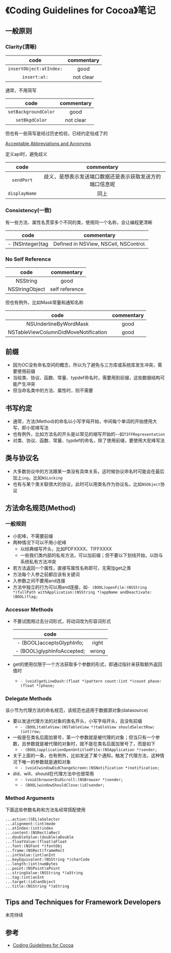 # 《Coding Guidelines for Cocoa》笔记

## 一般原则

### Clarity(清晰)

|code|commentary|
|:-:|:-:|
|`insertObject:atIndex:`|good|
|`insert:at:`|not clear|

通常，不用简写

|code|commentary|
|:-:|:-:|
|`setBackgroundColor`|good|
|`setBkgdColor`|not clear|

但也有一些简写是经过历史检验，已经约定俗成了的

[Acceptable Abbreviations and Acronyms](https://developer.apple.com/library/archive/documentation/Cocoa/Conceptual/CodingGuidelines/Articles/APIAbbreviations.html#//apple_ref/doc/uid/20001285-BCIHCGAE)

定义api时，避免歧义

|code|commentary|
|:-:|:-:|
|`sendPort`|歧义，是想表示发送端口数据还是表示获取发送方的端口信息呢|
|`displayName`|同上|

### Consistency(一致)

有一些方法、属性名贯穿多个不同的类，使用同一个名称，会让编程更清晰

|code|commentary|
|:-:|:-:|
|- (NSInteger)tag|Defined in NSView, NSCell, NSControl.|

### No Self Reference

|code|commentary|
|:-:|:-:|
|NSString|good|
|NSStringObject|self reference|

但也有例外，比如Mask常量和通知名称

|code|commentary|
|:-:|:-:|
| NSUnderlineByWordMask |good|
| NSTableViewColumnDidMoveNotification |good|

## 前缀

- 因为OC没有命名空间的概念，所以为了避免与三方库或系统库发生冲突，需要使用前缀
- 当给类、协议、函数、常量、typdef命名时，需要用到前缀，这些数据结构可能产生冲突
- 但当命名类中的方法、属性时，则不需要

## 书写约定

- 通常，方法(Method)的命名以小写字母开始，中间每个单词的开始使用大写，即小驼峰写法
- 也有例外，比如方法名的开头是以常见的缩写开始的--如`TIFFRepresentation `
- 对类、协议、函数、常量、typdef的命名，除了使用前缀，要使用大驼峰写法

## 类与协议名

- 大多数协议中的方法跟某一类没有具体关系，这时候协议命名时可能会在最后加上`ing`，比如`NSLocking`
- 也有与某个类关联很大的协议，此时可以用类名作为协议名，比如`NSObject`协议

## 方法命名规范(Method)

### 一般规则

- 小驼峰，不需要前缀
- 两种情况下可以不用小驼峰
	- 以经典缩写开头，比如PDFXXXX、TIFFXXXX
	- 一些我们类内部的私有方法，可以加前缀；但不要以下划线开始，以防与系统私有方法冲突
- 若方法返回一个属性，直接写属性名称即可，无需加get之类
- 方法每个入参之前都应该有关键词
- 入参数之间不要用and连接
- 方法中独立的行为可以用and连接，如`- (BOOL)openFile:(NSString *)fullPath withApplication:(NSString *)appName andDeactivate:(BOOL)flag;`

### Accessor Methods

- 不要试图用过去分词形式，将动词改为形容词形式

	|code||
	|:-:|:-:|
	|- (BOOL)acceptsGlyphInfo;|right|
	|- (BOOL)glyphInfoAccepted;|wrong|
- get的使用仅限于一个方法获取多个参数的形式，即通过指针来获取额外返回值时
	- `- (void)getLineDash:(float *)pattern count:(int *)count phase:(float *)phase;`

### Delegate Methods

该小节为代理方法的命名规范，该规范也适用于数据源对象(datasource)

- 要以发送代理方法的对象的类名开头，小写字母开头，且没有前缀
	- `- (BOOL)tableView:(NSTableView *)tableView shouldSelectRow:(int)row;`
- 一般是在类名后面加冒号，第一个参数就是被代理的对象；但当只有一个参数，且参数就是被代理的对象时，就不是在类名后面加冒号了，而是如下
	- `- (BOOL)applicationOpenUntitledFile:(NSApplication *)sender;`
- 关于上面的一条，也有例外，比如发送了某个通知，触发了代理方法，这种情况下唯一的参数就是通知对象
	- `- (void)windowDidChangeScreen:(NSNotification *)notification;`
- did、will、should在代理方法中也很常用
	- `- (void)browserDidScroll:(NSBrowser *)sender;`
	- `- (BOOL)windowShouldClose:(id)sender;`

### Method Arguments

下面这些参数名称和方法名经常搭配使用

```
...action:(SEL)aSelector
...alignment:(int)mode
...atIndex:(int)index
...content:(NSRect)aRect
...doubleValue:(double)aDouble
...floatValue:(float)aFloat
...font:(NSFont *)fontObj
...frame:(NSRect)frameRect
...intValue:(int)anInt
...keyEquivalent:(NSString *)charCode
...length:(int)numBytes
...point:(NSPoint)aPoint
...stringValue:(NSString *)aString
...tag:(int)anInt
...target:(id)anObject
...title:(NSString *)aString
```
## Tips and Techniques for Framework Developers

未完待续


## 参考
- [Coding Guidelines for Cocoa](https://developer.apple.com/library/archive/documentation/Cocoa/Conceptual/CodingGuidelines/Articles/NamingBasics.html#//apple_ref/doc/uid/20001281-BBCHBFAH)